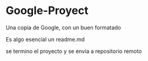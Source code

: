 # Google-Proyect
Una copia de Google, con un buen formatado

Es algo esencial un readme.md

se termino el proyecto y se envia a repositorio remoto
